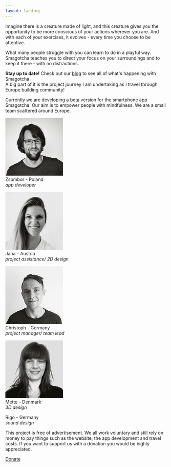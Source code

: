 ```yaml
---
layout: landing
---
```


Imagine there is a creature made of light, and this creature gives you the opportunity to be more conscious of your actions wherever you are. And with each of your exercises, it evolves - every time you choose to be attentive.

What many people struggle with you can learn to do in a playful way. Smagotcha teaches you to direct your focus on your surroundings and to keep it there - with no distractions.

__Stay up to date!__ Check out our [blog](/blog) to see all of what's happening with Smagotcha. <br> 
A big part of it is the project journey I am undertaking as I travel through Europe building community!

Currently we are developing a beta version for the smartphone app Smagotcha. Our aim is to empower people with mindfulness. We are a small team scattered around Europe. 

![Zsombor](/images/zsom.jpg)
<br>
Zsombor   - Poland <br>
*app developer*

![Jana](/images/jana.jpg)
<br>
Jana      - Austria <br>
*project assistance/ 2D design*

![Christoph](/images/chris.jpg)
<br>
Christoph - Germany <br>
*project manager/ team lead*

![Mette](/images/mett.jpg)
<br>
Mette     - Denmark <br>
*3D design*

Rigo      - Germany <br>
*sound design*

This project is free of advertisement. We all work voluntary and still rely on money to pay things such as the website, the app development and travel costs. If you want to support us with a donation you would be highly appreciated.


[Donate](/MakeDonation)


<!--<form action="https://www.
paypal.com/cgi-bin/webscr" method="post" target="_top">
<input type="hidden" name="cmd" value="_s-xclick" />
<input type="hidden" name="hosted_button_id" value="YSL6LGBE4FEF2" />
<input type="image" src="https://www.paypalobjects.com/en_US/DK/i/btn/btn_donateCC_LG.gif" border="0" name="submit" title="PayPal - The safer, easier way to pay online!" alt="Donate with PayPal button" />
<img alt="" border="0" src="https://www.paypal.com/en_DE/i/scr/pixel.gif" width="1" height="1" />
</form>-->



<!-- Kommentar -->
<!--The smartphone app Smagotcha supports its users to understand their own interactions with their environment. For this purpose a cute but disciplined creature made of light matures inside the app and changes its brightness over time. It brings the users thoughts, feelings and sensations into the present moment. In order to accomplish this it evolves its appearance and character continuously – entirely individually and for as long as it is played with. Beware though, it is threatened to atrophy when the old habits resurface. When its luminosity is fully developed, the users will glide into the next phase. There they will be awaited by new secrets in order to let their creature live even more individually.-->